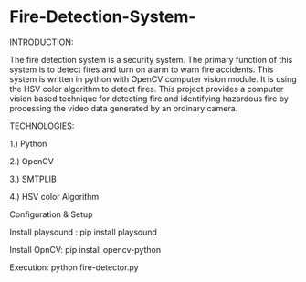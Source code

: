 # Fire-Detection-System-
INTRODUCTION:

The fire detection system is a security system. The primary function of this system is to detect fires and turn on alarm to warn fire accidents. This system is written in python with OpenCV computer vision module. It is using the HSV color algorithm to detect fires.
This project provides a computer vision based technique for detecting fire and identifying hazardous fire by processing the video data generated by an ordinary camera.



TECHNOLOGIES:

1.) Python

2.) OpenCV

3.) SMTPLIB

4.) HSV color Algorithm



Configuration & Setup

Install playsound :  pip install playsound

Install OpnCV: pip install opencv-python



Execution:
  python fire-detector.py
